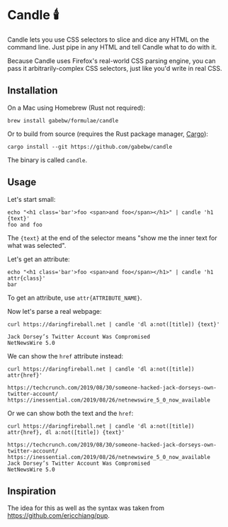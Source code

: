 # Candle :candle:

Candle lets you use CSS selectors to slice and dice any HTML on the command
line. Just pipe in any HTML and tell Candle what to do with it.

Because Candle uses Firefox's real-world CSS parsing engine, you can pass it
arbitrarily-complex CSS selectors, just like you'd write in real CSS.

## Installation

On a Mac using Homebrew (Rust not required):

    brew install gabebw/formulae/candle

Or to build from source (requires the Rust package manager,
[Cargo](https://doc.rust-lang.org/cargo/getting-started/installation.html)):

    cargo install --git https://github.com/gabebw/candle

The binary is called `candle`.

## Usage

Let's start small:

    echo "<h1 class='bar'>foo <span>and foo</span></h1>" | candle 'h1 {text}'
    foo and foo

The `{text}` at the end of the selector means "show me the inner text for what was selected".

Let's get an attribute:

    echo "<h1 class='bar'>foo <span>and foo</span></h1>" | candle 'h1 attr{class}'
    bar

To get an attribute, use `attr{ATTRIBUTE_NAME}`.

Now let's parse a real webpage:

    curl https://daringfireball.net | candle 'dl a:not([title]) {text}'

    Jack Dorsey’s Twitter Account Was Compromised
    NetNewsWire 5.0

We can show the `href` attribute instead:

    curl https://daringfireball.net | candle 'dl a:not([title]) attr{href}'

    https://techcrunch.com/2019/08/30/someone-hacked-jack-dorseys-own-twitter-account/
    https://inessential.com/2019/08/26/netnewswire_5_0_now_available

Or we can show both the text and the `href`:

    curl https://daringfireball.net | candle 'dl a:not([title]) attr{href}, dl a:not([title]) {text}'

    https://techcrunch.com/2019/08/30/someone-hacked-jack-dorseys-own-twitter-account/
    https://inessential.com/2019/08/26/netnewswire_5_0_now_available
    Jack Dorsey’s Twitter Account Was Compromised
    NetNewsWire 5.0

## Inspiration

The idea for this as well as the syntax was taken from
https://github.com/ericchiang/pup.

